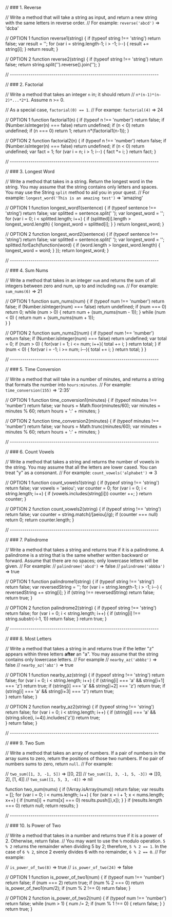 // ### 1. Reverse

// Write a method that will take a string as input, and return a new string with the same letters in reverse order.
// For example: `reverse('abcd')` => 'dcba'

// OPTION 1
function reverse1(string) {
  if (typeof string !== 'string') return false;
  var result = '';
  for (var i = string.length-1; i > -1; i--) {
    result += string[i];
  }
  return result;
}

// OPTION 2 
function reverse2(string) {
  if (typeof string !== 'string') return false;
  return string.split('').reverse().join('');
}


// ------------------------------------------------------------------------

// ### 2. Factorial

// Write a method that takes an integer `n` in; it should return
// `n*(n-1)*(n-2)*...*2*1`. Assume n >= 0.

// As a special case, `factorial(0) == 1`.
// For exampe: `factorial(4)` => 24

// OPTION 1
function factorial1(n) {
  if (typeof n !== 'number') return false;
  if (Number.isInteger(n) === false) return undefined;
  if (n < 0) return undefined;
  if (n === 0) return 1;
  return n*(factorial1(n-1));
}

// OPTION 2
function factorial2(n) {
  if (typeof n !== 'number') return false;
  if (Number.isInteger(n) === false) return undefined;
  if (n < 0) return undefined;
  var fact = 1;
  for (var i = n; i > 1; i--) {
    fact *= i;
  }
  return fact;
}


// ------------------------------------------------------------------------

// ### 3. Longest Word

// Write a method that takes in a string. Return the longest word in the string. You may assume that the string contains only letters and spaces. You may use the String `split` method to aid you in your quest.
// For example: `longest_word('This is an amazing test')` => 'amazing'

// OPTION 1
function longest_word1(sentence) {
  if (typeof sentence !== 'string') return false;
  var splitted = sentence.split(' ');
  var longest_word = '';
  for (var i = 0; i < splitted.length; i++) {
    if (splitted[i].length > longest_word.length) {
      longest_word = splitted[i];
    }
  }
  return longest_word;
}

// OPTION 2
function longest_word2(sentence) {
  if (typeof sentence !== 'string') return false;
  var splitted = sentence.split(' ');
  var longest_word = '';
  splitted.forEach(function(word) {
    if (word.length > longest_word.length) {
      longest_word = word;
    }
  });
  return longest_word;
}


// ------------------------------------------------------------------------

// ### 4. Sum Nums

// Write a method that takes in an integer `num` and returns the sum of all integers between zero and num, up to and including `num`.
// For example: `sum_nums(6)` => 21

// OPTION 1
function sum_nums(num) {
  if (typeof num !== 'number') return false;
  if (Number.isInteger(num) === false) return undefined;
  if (num === 0) return 0;
  while (num > 0) {
    return num + (sum_nums(num - 1));
  }
  while (num < 0) {
    return num + (sum_nums(num + 1));    
  }
}

// OPTION 2
function sum_nums2(num) {
  if (typeof num !== 'number') return false;
  if (Number.isInteger(num) === false) return undefined;
  var total = 0;
  if (num > 0) {
    for(var i = 1; i <= num; i++){
      total += i;
    }
    return total;
  }
  if (num < 0) {
    for(var i = -1; i >= num; i--){
      total += i;
    }
    return total;
  }
}


// ------------------------------------------------------------------------

// ### 5. Time Conversion

// Write a method that will take in a number of minutes, and returns a string that formats the number into `hours:minutes`.
// For example: `time_conversion(155)` => '2:35'

// OPTION 1
function time_conversion1(minutes) {
  if (typeof minutes !== 'number') return false;
  var hours = Math.floor(minutes/60);
  var minutes = minutes % 60;
  return hours + ':' + minutes;
}

// OPTION 2
function time_conversion2(minutes) {
  if (typeof minutes !== 'number') return false;
  var hours = Math.trunc(minutes/60);
  var minutes = minutes % 60;
  return hours + ':' + minutes;
}


// ------------------------------------------------------------------------

// ### 6. Count Vowels

// Write a method that takes a string and returns the number of vowels in the string. You may assume that all the letters are lower cased. You can treat "y" as a consonant.
// For example: `count_vowels('alphabet')` => 3

// OPTION 1
function count_vowels1(string) {
  if (typeof string !== 'string') return false;
  var vowels = 'aeiou';
  var counter = 0;
  for (var i = 0; i < string.length; i++) {
    if (vowels.includes(string[i])) counter ++;
  }
  return counter;
}

// OPTION 2
function count_vowels2(string) {
  if (typeof string !== 'string') return false;
  var counter = string.match(/[aeiou]/g);
  if (counter === null) return 0;
  return counter.length;
}


// ------------------------------------------------------------------------

// ### 7. Palindrome

// Write a method that takes a string and returns true if it is a palindrome. A palindrome is a string that is the same whether written backward or forward. Assume that there are no spaces; only lowercase letters will be given.
// For example:
// `palindrome('abcd')` => false
// `palindrome('abbba')` => true

// OPTION 1
function palindrome1(string) {
  if (typeof string !== 'string') return false;
  var reversedString = '';
  for (var i = string.length-1; i > -1; i--) {
    reversedString += string[i];
  }
  if (string !== reversedString) return false;
  return true;
}

// OPTION 2
function palindrome2(string) {
  if (typeof string !== 'string') return false;
  for (var i = 0; i < string.length; i++) {
    if (string[i] !== string.substr(-i-1, 1)) return false;
  }
  return true;
}


// ------------------------------------------------------------------------

// ### 8. Most Letters

// Write a method that takes a string in and returns true if the letter "z" appears within three letters **after** an "a". You may assume that the string contains only lowercase letters.
// For example
// `nearby_az('abbbz')` => false
// `nearby_az('abz')` => true

// OPTION 1
function nearby_az(string) {
  if (typeof string !== 'string') return false;
  for (var i = 0; i < string.length; i++) {
    if (string[i] === 'a' && string[i+1] === 'z') return true;
    if (string[i] === 'a' && string[i+2] === 'z') return true;
    if (string[i] === 'a' && string[i+3] === 'z') return true;    
  }
  return false;
}

// OPTION 2
function nearby_az2(string) {
  if (typeof string !== 'string') return false;
  for (var i = 0; i < string.length; i++) {
    if (string[i] === 'a' && (string.slice(i, i+4)).includes('z')) return true;  
  }
  return false;
}


// ------------------------------------------------------------------------

// ### 9. Two Sum

// Write a method that takes an array of numbers. If a pair of numbers in the array sums to zero, return the positions of those two numbers. If no pair of numbers sums to zero, return `null`.
// For example:

// `two_sum([1, 3, -1, 5])` => [[0, 2]]
// `two_sum([1, 3, -1, 5, -3])` => [[0, 2], [1, 4]]
// `two_sum([1, 5, 3, -4])` => nil

function two_sum(nums) {
  if (!Array.isArray(nums)) return false;
  var results = [];
  for (var i = 0; i < nums.length; i++) {
    for (var x = i + 1; x < nums.length; x++) {
      if (nums[i] + nums[x] === 0) results.push([i,x]);
    }
  }
  if (results.length === 0) return null;
  return results;
}


// ------------------------------------------------------------------------

// ### 10. Is Power of Two

// Write a method that takes in a number and returns true if it is a power of 2. Otherwise, return false.
// You may want to use the `%` modulo operation. `5 % 2` returns the remainder when dividing 5 by 2; therefore, `5 % 2 == 1`. In the case of `6 % 2`, since 2 evenly divides 6 with no remainder, `6 % 2 == 0`.
// For example:
 
// `is_power_of_two(8)` => true
// `is_power_of_two(24)` => false

// OPTION 1
function is_power_of_two1(num) {
  if (typeof num !== 'number') return false;
  if (num === 2) return true;
  if (num % 2 === 0) return is_power_of_two1(num/2);
  if (num % 2 !== 0) return false;
}

// OPTION 2
function is_power_of_two2(num) { 
  if (typeof num !== 'number') return false;
  while (num > 1) {
    num /= 2;
    if (num % 1 !== 0) {
        return false;
    }
  }
  return true;
}

